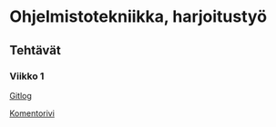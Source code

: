 # Ohjelmistotekniikka, harjoitustyö

## Tehtävät

### Viikko 1
[Gitlog](https://github.com/MatAleksi/ot-harjoitustyo/blob/main/ot-harjoitustyo/viikko1/laskarit/gitlog.txt)

[Komentorivi](https://github.com/MatAleksi/ot-harjoitustyo/blob/main/ot-harjoitustyo/viikko1/laskarit/komentorivi.txt)

